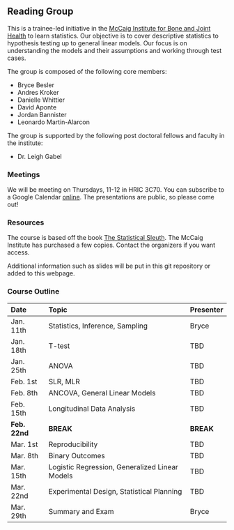 ## Reading Group

This is a trainee-led initiative in the [McCaig Institute for Bone and Joint Health](http://www.mccaiginstitute.com/) to learn statistics.
Our objective is to cover descriptive statistics to hypothesis testing up to general linear models.
Our focus is on understanding the models and their assumptions and working through test cases.

The group is composed of the following core members:
- Bryce Besler
- Andres Kroker
- Danielle Whittier
- David Aponte
- Jordan Bannister
- Leonardo Martin-Alarcon

The group is supported by the following post doctoral fellows and faculty in the institute:
- Dr. Leigh Gabel

### Meetings
We will be meeting on Thursdays, 11-12 in HRIC 3C70.
You can subscribe to a Google Calendar [online](https://calendar.google.com/calendar?cid=Zjh2cm4yY280Z3MyN29vYzRybHZpaG45dmdAZ3JvdXAuY2FsZW5kYXIuZ29vZ2xlLmNvbQ).
The presentations are public, so please come out!

### Resources
The course is based off the book [The Statistical Sleuth](http://www.statisticalsleuth.com/).
The McCaig Institute has purchased a few copies. Contact the organizers if you want access.

Additional information such as slides will be put in this git repository or added to this webpage.

### Course Outline

| Date          | Topic                                          | Presenter |
|:------------- |:---------------------------------------------- |:--------- |
| Jan. 11th     | Statistics, Inference, Sampling                | Bryce     |
| Jan. 18th     | T-test                                         | TBD       |
| Jan. 25th     | ANOVA                                          | TBD       |
| Feb. 1st      | SLR, MLR                                       | TBD       |
| Feb. 8th      | ANCOVA, General Linear Models                  |  TBD      |
| Feb. 15th     | Longitudinal Data Analysis                     |  TBD      |
| **Feb. 22nd** | **BREAK**                                      | **BREAK** |
| Mar. 1st      | Reproducibility                                | TBD       |
| Mar. 8th      | Binary Outcomes                                |  TBD      |
| Mar. 15th     | Logistic Regression, Generalized Linear Models | TBD       |
| Mar. 22nd     | Experimental Design, Statistical Planning      | TBD       |
| Mar. 29th     | Summary and Exam                               | Bryce     |







